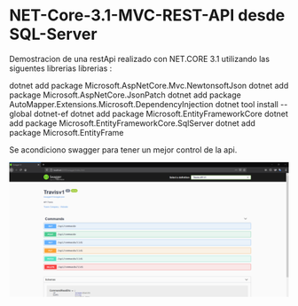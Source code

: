 # NET-Core-3.1-MVC-REST-API desde SQL-Server

Demostracion de una restApi realizado con NET.CORE 3.1 utilizando las siguentes librerias librerias :

dotnet add package Microsoft.AspNetCore.Mvc.NewtonsoftJson
dotnet add package Microsoft.AspNetCore.JsonPatch
dotnet add package AutoMapper.Extensions.Microsoft.DependencyInjection
dotnet tool install --global dotnet-ef
dotnet add package Microsoft.EntityFrameworkCore
dotnet add package Microsoft.EntityFrameworkCore.SqlServer
dotnet add package Microsoft.EntityFrame

Se acondiciono swagger para tener un mejor control de la api.


<img  src= "https://github.com/BorisTravi/NET-Core-3.1-MVC-REST-API-/blob/master/swagger.png" />
